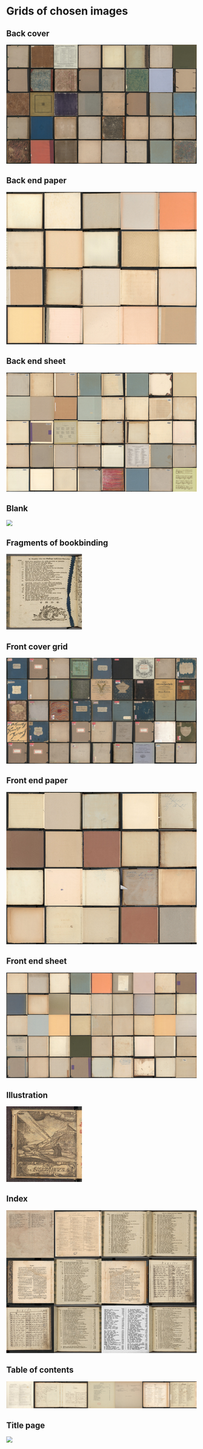 # Grids of chosen images

## Back cover

![](back_cover_grid.png)

## Back end paper

![](back_end_paper_grid.png)

## Back end sheet

![](back_end_sheet_grid.png)

## Blank

![](blank_grid.png)

## Fragments of bookbinding

![](fragments_of_bookbinding_grid.png)

## Front cover grid

![](front_cover_grid.png)

## Front end paper

![](front_end_paper_grid.png)

## Front end sheet

![](front_end_sheet_grid.png)

## Illustration

![](illustration_grid.png)

## Index

![](index_grid.png)

## Table of contents

![](table_of_contents_grid.png)

## Title page

![](title_page_grid.png)